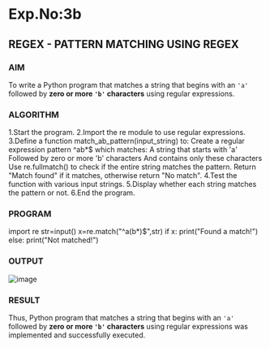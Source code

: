 # Exp.No:3b  
## REGEX - PATTERN MATCHING USING REGEX

### AIM  
To write a Python program that matches a string that begins with an `'a'` followed by **zero or more `'b'` characters** using regular expressions.

### ALGORITHM
1.Start the program.
2.Import the re module to use regular expressions.
3.Define a function match_ab_pattern(input_string) to:
Create a regular expression pattern ^ab*$ which matches:
A string that starts with 'a'
Followed by zero or more 'b' characters
And contains only these characters
Use re.fullmatch() to check if the entire string matches the pattern.
Return "Match found" if it matches, otherwise return "No match".
4.Test the function with various input strings.
5.Display whether each string matches the pattern or not.
6.End the program.

### PROGRAM
import re
str=input()
x=re.match("^a(b*)$",str)
if x:
    print("Found a match!")
else:
    print("Not matched!")

### OUTPUT
![image](https://github.com/user-attachments/assets/0cf300e2-f167-45a6-982f-32dc80c648b2)

### RESULT
Thus, Python program that matches a string that begins with an `'a'` followed by **zero or more `'b'` characters** using regular expressions was implemented and successfully executed.
